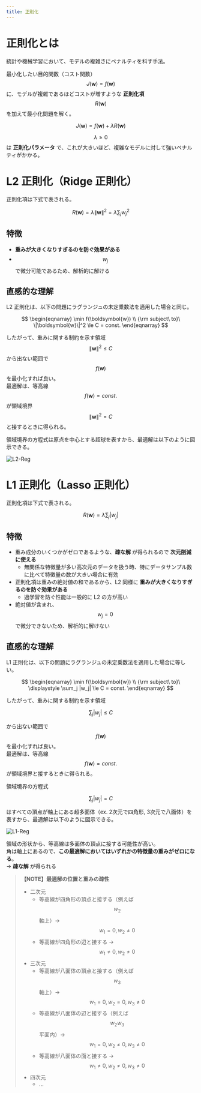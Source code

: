 ```yaml
---
title: 正則化
---
```


# 正則化とは

統計や機械学習において、モデルの複雑さにペナルティを科す手法。

最小化したい目的関数（コスト関数）$$J(\boldsymbol{w}) = f(\boldsymbol{w})$$ に、モデルが複雑であるほどコストが増すような **正則化項** $$R(\boldsymbol{w})$$ を加えて最小化問題を解く。

$$
J(\boldsymbol{w}) = f(\boldsymbol{w}) + \lambda R(\boldsymbol{w})
$$

$$\lambda \ge 0$$ は **正則化パラメータ** で、これが大きいほど、複雑なモデルに対して強いペナルティがかかる。


# L2 正則化（Ridge 正則化）

正則化項は下式で表される。

$$
R(\boldsymbol{w}) = \lambda \|\boldsymbol{w}\|^2 = \lambda \displaystyle \sum_j w_j^2
$$

## 特徴

- **重みが大きくなりすぎるのを防ぐ効果がある**
- $$w_j$$ で微分可能であるため、解析的に解ける

## 直感的な理解

L2 正則化は、以下の問題にラグランジュの未定乗数法を適用した場合と同じ。

$$
\begin{eqnarray}
\min f(\boldsymbol{w}) \\
{\rm subject\ to}\ \|\boldsymbol{w}\|^2 \le C = const.
\end{eqnarray}
$$

したがって、重みに関する制約を示す領域 $$\|\boldsymbol{w}\|^2 \le C$$ から出ない範囲で $$f(\boldsymbol{w})$$ を最小化すれば良い。  
最適解は、等高線 $$f(\boldsymbol{w}) = const.$$ が領域境界 $$\|\boldsymbol{w}\|^2 = C$$ と接するときに得られる。

領域境界の方程式は原点を中心とする超球を表すから、最適解は以下のように図示できる。

![L2-Reg](https://user-images.githubusercontent.com/13412823/80277536-910ac600-872a-11ea-8112-6d845e262101.png)


# L1 正則化（Lasso 正則化）

正則化項は下式で表される。

$$
R(\boldsymbol{w}) = \lambda \displaystyle \sum_j |w_j|
$$

## 特徴

- 重み成分のいくつかがゼロであるような、**疎な解** が得られるので **次元削減に使える**
  - 無関係な特徴量が多い高次元のデータを扱う時、特にデータサンプル数に比べて特徴量の数が大きい場合に有効
- 正則化項は重みの絶対値の和であるから、L2 同様に **重みが大きくなりすぎるのを防ぐ効果がある**
  - 過学習を防ぐ性能は一般的に L2 の方が高い
- 絶対値が含まれ、$$w_j = 0$$ で微分できないため、解析的に解けない

## 直感的な理解

L1 正則化は、以下の問題にラグランジュの未定乗数法を適用した場合に等しい。

$$
\begin{eqnarray}
\min f(\boldsymbol{w}) \\
{\rm subject\ to}\ \displaystyle \sum_j |w_j| \le C = const.
\end{eqnarray}
$$

したがって、重みに関する制約を示す領域

$$\displaystyle \sum_j |w_j| \le C$$

から出ない範囲で $$f(\boldsymbol{w})$$ を最小化すれば良い。  
最適解は、等高線 $$f(\boldsymbol{w}) = const.$$ が領域境界と接するときに得られる。

領域境界の方程式

$$\displaystyle \sum_j |w_j| = C$$

はすべての頂点が軸上にある超多面体（ex. 2次元で四角形, 3次元で八面体）を表すから、最適解は以下のように図示できる。

![L1-Reg](https://user-images.githubusercontent.com/13412823/80277534-8f410280-872a-11ea-81a9-ce11162ceec4.png)

領域の形状から、等高線は多面体の頂点に接する可能性が高い。  
角は軸上にあるので、**この最適解においてはいずれかの特徴量の重みがゼロになる**。  
→ **疎な解** が得られる

> **【NOTE】最適解の位置と重みの疎性**
>
> - 二次元
>   - 等高線が四角形の頂点と接する（例えば $$w_2$$ 軸上）→ $$w_1 = 0, w_2 \neq 0$$
>   - 等高線が四角形の辺と接する → $$w_1 \neq 0, w_2 \neq 0$$
> - 三次元
>   - 等高線が八面体の頂点と接する（例えば $$w_3$$ 軸上）→ $$w_1 = 0, w_2 = 0, w_3 \neq 0$$
>   - 等高線が八面体の辺と接する（例えば $$w_2 w_3$$ 平面内）→ $$w_1 = 0, w_2 \neq 0, w_3 \neq 0$$
>   - 等高線が八面体の面と接する → $$w_1 \neq 0, w_2 \neq 0, w_3 \neq 0$$
> - 四次元
>   - ...
